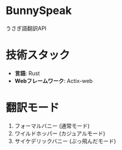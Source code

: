 # BunnySpeak
うさぎ語翻訳API


# 技術スタック

- **言語**: Rust
- **Webフレームワーク**: Actix-web

# 翻訳モード
1. フォーマルバニー (通常モード)
2. ワイルドホッパー (カジュアルモード)
3. サイケデリックバニー (ぶっ飛んだモード)
